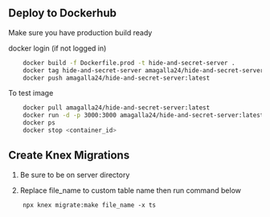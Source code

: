 ## Deploy to Dockerhub

Make sure you have production build ready

docker login (if not logged in)

``` sh
    docker build -f Dockerfile.prod -t hide-and-secret-server .
    docker tag hide-and-secret-server amagalla24/hide-and-secret-server:latest
    docker push amagalla24/hide-and-secret-server:latest
```

To test image

``` sh
    docker pull amagalla24/hide-and-secret-server:latest 
    docker run -d -p 3000:3000 amagalla24/hide-and-secret-server:latest
    docker ps
    docker stop <container_id>
```

## Create Knex Migrations

1. Be sure to be on server directory

2. Replace file_name to custom table name then run command below

```
    npx knex migrate:make file_name -x ts

```